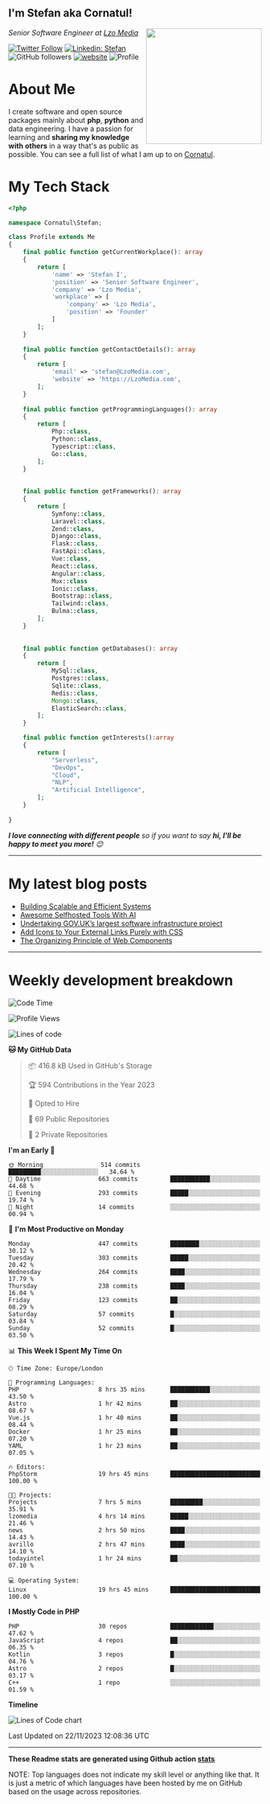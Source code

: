 <h2>I'm Stefan aka Cornatul! </h2>
<img align='right' src="https://i.giphy.com/media/YePKU8cVoIF3afvi8s/giphy.webp" width="230">
<p><em>Senior Software Engineer at <a href="https:/lzomedia.com/">Lzo Media
</a>
</em></p>

[![Twitter Follow](https://img.shields.io/twitter/follow/cornatul?label=Follow)](https://twitter.com/intent/follow?screen_name=cornatul)
[![Linkedin: Stefan](https://img.shields.io/badge/cornatul-blue?style=flat-square&logo=Linkedin&logoColor=white&link=https://www.linkedin.com/in/cornatul/)](https://www.linkedin.com/in/cornatul/)
![GitHub followers](https://img.shields.io/github/followers/cornatul?label=Follow&style=social)
[![website](https://img.shields.io/badge/Website-46a2f1.svg?&style=flat-square&logo=Google-Chrome&logoColor=white&link=https://cornatul.com/)](https://cornatul.com/)
![Profile](https://visitor-badge.glitch.me/badge?page_id=cornatul.cornatul)



# About Me
I create software and open source packages mainly about **php**, **python** and data engineering. 
I have a passion for learning and **sharing my knowledge with others** in a way that's as public as possible. 
You can see a full list of what I am up to on [Cornatul](https://lzomedia.com).


# My Tech Stack

```php
<?php

namespace Cornatul\Stefan;

class Profile extends Me
{
    final public function getCurrentWorkplace(): array
    {
        return [
            'name' => 'Stefan I',
            'position' => 'Senior Software Engineer',
            'company' => 'Lzo Media',
            'workplace' => [
                'company' => 'Lzo Media',
                'position' => 'Founder'         
            ]
        ];
    }
    
    final public function getContactDetails(): array
    {
        return [
            'email' => 'stefan@LzoMedia.com',
            'website' => 'https://LzoMedia.com',
        ];
    }
    
    final public function getProgrammingLanguages(): array
    {
        return [
            Php::class,
            Python::class,
            Typescript::class,
            Go::class,
        ];
    }
    
    
    final public function getFrameworks(): array
    {
        return [
            Symfony::class,
            Laravel::class,
            Zend::class,
            Django::class,
            Flask::class,
            FastApi::class,
            Vue::class,
            React::class,
            Angular::class,
            Mux::class
            Ionic::class,
            Bootstrap::class,
            Tailwind::class,
            Bulma::class,
        ];
    }
    
    
    final public function getDatabases(): array
    {
        return [
            MySql::class,
            Postgres::class,
            Sqlite::class,
            Redis::class,
            Mongo::class,
            ElasticSearch::class,
        ];
    }

    final public function getInterests():array
    {
        return [
            "Serverless",
            "DevOps",
            "Cloud",
            "NLP",
            "Artificial Intelligence",
        ];
    }
   
}
```
 <em><b>I love connecting with different people</b> so if you want to say <b>hi, I'll be happy to meet you more!</b> 😊</em>

---
# My latest blog posts
<!-- BLOG-POST-LIST:START -->
- [Building Scalable and Efficient Systems](https://blog.lzomedia.com/building-scalable-and-efficient-systems/)
- [Awesome Selfhosted Tools With AI](https://blog.lzomedia.com/awesome-selfhosted-tools-with-ai/)
- [Undertaking GOV.UK’s largest software infrastructure project](https://blog.lzomedia.com/undertaking-gov-uks-largest-software-infrastructure-project/)
- [Add Icons to Your External Links Purely with CSS](https://blog.lzomedia.com/add-icons-to-your-external-links-purely-with-css/)
- [The Organizing Principle of Web Components](https://blog.lzomedia.com/the-organizing-principle-of-web-components/)
<!-- BLOG-POST-LIST:END -->

---
# Weekly development breakdown
<!--START_SECTION:waka-->
![Code Time](http://img.shields.io/badge/Code%20Time-341%20hrs%2036%20mins-blue)

![Profile Views](http://img.shields.io/badge/Profile%20Views-1-blue)

![Lines of code](https://img.shields.io/badge/From%20Hello%20World%20I%27ve%20Written-8.5%20million%20lines%20of%20code-blue)

**🐱 My GitHub Data** 

> 📦 416.8 kB Used in GitHub's Storage 
 > 
> 🏆 594 Contributions in the Year 2023
 > 
> 💼 Opted to Hire
 > 
> 📜 69 Public Repositories 
 > 
> 🔑 2 Private Repositories 
 > 
**I'm an Early 🐤** 

```text
🌞 Morning                514 commits         █████████░░░░░░░░░░░░░░░░   34.64 % 
🌆 Daytime                663 commits         ███████████░░░░░░░░░░░░░░   44.68 % 
🌃 Evening                293 commits         █████░░░░░░░░░░░░░░░░░░░░   19.74 % 
🌙 Night                  14 commits          ░░░░░░░░░░░░░░░░░░░░░░░░░   00.94 % 
```
📅 **I'm Most Productive on Monday** 

```text
Monday                   447 commits         ████████░░░░░░░░░░░░░░░░░   30.12 % 
Tuesday                  303 commits         █████░░░░░░░░░░░░░░░░░░░░   20.42 % 
Wednesday                264 commits         ████░░░░░░░░░░░░░░░░░░░░░   17.79 % 
Thursday                 238 commits         ████░░░░░░░░░░░░░░░░░░░░░   16.04 % 
Friday                   123 commits         ██░░░░░░░░░░░░░░░░░░░░░░░   08.29 % 
Saturday                 57 commits          █░░░░░░░░░░░░░░░░░░░░░░░░   03.84 % 
Sunday                   52 commits          █░░░░░░░░░░░░░░░░░░░░░░░░   03.50 % 
```


📊 **This Week I Spent My Time On** 

```text
🕑︎ Time Zone: Europe/London

💬 Programming Languages: 
PHP                      8 hrs 35 mins       ███████████░░░░░░░░░░░░░░   43.50 % 
Astro                    1 hr 42 mins        ██░░░░░░░░░░░░░░░░░░░░░░░   08.67 % 
Vue.js                   1 hr 40 mins        ██░░░░░░░░░░░░░░░░░░░░░░░   08.44 % 
Docker                   1 hr 25 mins        ██░░░░░░░░░░░░░░░░░░░░░░░   07.20 % 
YAML                     1 hr 23 mins        ██░░░░░░░░░░░░░░░░░░░░░░░   07.05 % 

🔥 Editors: 
PhpStorm                 19 hrs 45 mins      █████████████████████████   100.00 % 

🐱‍💻 Projects: 
Projects                 7 hrs 5 mins        █████████░░░░░░░░░░░░░░░░   35.91 % 
lzomedia                 4 hrs 14 mins       █████░░░░░░░░░░░░░░░░░░░░   21.46 % 
news                     2 hrs 50 mins       ████░░░░░░░░░░░░░░░░░░░░░   14.43 % 
avrillo                  2 hrs 47 mins       ████░░░░░░░░░░░░░░░░░░░░░   14.10 % 
todayintel               1 hr 24 mins        ██░░░░░░░░░░░░░░░░░░░░░░░   07.10 % 

💻 Operating System: 
Linux                    19 hrs 45 mins      █████████████████████████   100.00 % 
```

**I Mostly Code in PHP** 

```text
PHP                      30 repos            ████████████░░░░░░░░░░░░░   47.62 % 
JavaScript               4 repos             ██░░░░░░░░░░░░░░░░░░░░░░░   06.35 % 
Kotlin                   3 repos             █░░░░░░░░░░░░░░░░░░░░░░░░   04.76 % 
Astro                    2 repos             █░░░░░░░░░░░░░░░░░░░░░░░░   03.17 % 
C++                      1 repo              ░░░░░░░░░░░░░░░░░░░░░░░░░   01.59 % 
```



**Timeline**

![Lines of Code chart](https://raw.githubusercontent.com/cornatul/cornatul/master/assets/bar_graph.png)


 Last Updated on 22/11/2023 12:08:36 UTC
<!--END_SECTION:waka-->


---


**These Readme stats are generated using Github action [stats](https://github.com/cornatul/stats)**

NOTE: Top languages does not indicate my skill level or anything like that. 
It is just a metric of which languages have been hosted by me on GitHub based on the usage across repositories. 
